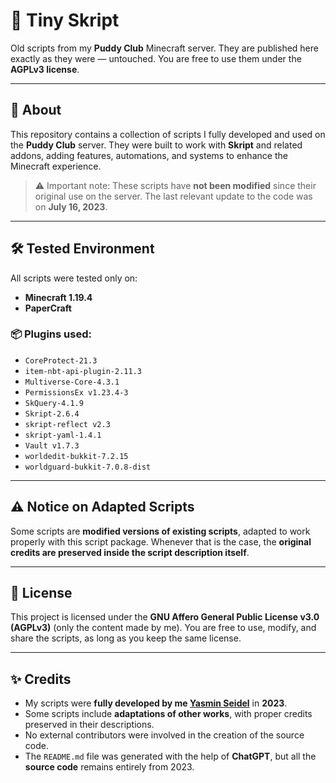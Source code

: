 # 🌌 Tiny Skript

Old scripts from my **Puddy Club** Minecraft server.
They are published here exactly as they were — untouched.
You are free to use them under the **AGPLv3 license**.

---

## 📜 About

This repository contains a collection of scripts I fully developed and used on the **Puddy Club** server.
They were built to work with **Skript** and related addons, adding features, automations, and systems to enhance the Minecraft experience.

> ⚠️ Important note: These scripts have **not been modified** since their original use on the server.
> The last relevant update to the code was on **July 16, 2023**.

---

## 🛠️ Tested Environment

All scripts were tested only on:

* **Minecraft 1.19.4**
* **PaperCraft**

### 📦 Plugins used:

* `CoreProtect-21.3`
* `item-nbt-api-plugin-2.11.3`
* `Multiverse-Core-4.3.1`
* `PermissionsEx v1.23.4-3`
* `SkQuery-4.1.9`
* `Skript-2.6.4`
* `skript-reflect v2.3`
* `skript-yaml-1.4.1`
* `Vault v1.7.3`
* `worldedit-bukkit-7.2.15`
* `worldguard-bukkit-7.0.8-dist`

---

## ⚠️ Notice on Adapted Scripts

Some scripts are **modified versions of existing scripts**, adapted to work properly with this script package.
Whenever that is the case, the **original credits are preserved inside the script description itself**.

---

## 📖 License

This project is licensed under the **GNU Affero General Public License v3.0 (AGPLv3)** (only the content made by me).
You are free to use, modify, and share the scripts, as long as you keep the same license.

---

## ✨ Credits

* My scripts were **fully developed by me [Yasmin Seidel](https://github.com/JasminDreasond)** in **2023**.
* Some scripts include **adaptations of other works**, with proper credits preserved in their descriptions.
* No external contributors were involved in the creation of the source code.
* The `README.md` file was generated with the help of **ChatGPT**, but all the **source code** remains entirely from 2023.
